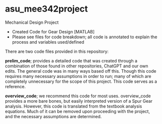 # asu_mee342project
Mechanical Design Project

- Created Code for Gear Design [MATLAB]
- Please see files for code breakdown; all code is annotated to explain the process and variables used/defined

There are two code files provided in this repository:

  **prelim_code**; provides a detailed code that was created through a combination of those found in other repositories, ChatGPT and our own edits. The general code was in many ways based off this. Though this code requires many necessary assumptions in order to run; many of which are completely unnecessary for the scope of this project. This code serves as a reference.
  
  **overview_code**; we recommend this code for most uses. overview_code provides a more bare bones, but easily interpreted version of a Spur Gear analysis. However, this code is translated from the textbook analysis equations. Much of it can be removed upon proceeding with the project, and the necessary assumptions are determined.
